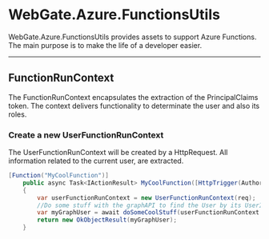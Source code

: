 # WebGate.Azure.FunctionsUtils

WebGate.Azure.FunctionsUtils provides assets to support Azure Functions. The main purpose is to make the life of a developer easier.

---
## FunctionRunContext
The FunctionRunContext encapsulates the extraction of the PrincipalClaims token. The context delivers functionality to determinate the user and also its roles.

### Create a new UserFunctionRunContext
The UserFunctionRunContext will be created by a HttpRequest. All information related to the current user, are extracted.

```c#
[Function("MyCoolFunction")]
    public async Task<IActionResult> MyCoolFunction([HttpTrigger(AuthorizationLevel.Anonymous, "get", Route = "users/me")] HttpRequest req)
    {
        var userFunctionRunContext = new UserFunctionRunContext(req);
        //Do some stuff with the graphAPI to find the User by its UserID
        var myGraphUser = await doSomeCoolStuff(userFunctionRunContext.GetUserId());
        return new OkObjectResult(myGraphUser);
    }
```
